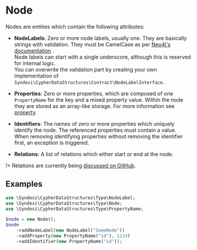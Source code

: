 # Node

Nodes are entities which contain the following attributes:

- **NodeLabels**: Zero or more node labels, usually one. They are basically strings with validation. They must be
  CamelCase as per [Neo4j's documentation](https://neo4j.com/docs/cypher-manual/current/syntax/naming/#_recommendations)
  .  
  Node labels can start with a single underscore, although this is reserved for internal logic.  
  You can overwrite the validation part by creating your own implementation of
  `Syndesi\CypherDataStructures\Contract\NodeLabelInterface`.

- **Properties**: Zero or more properties, which are composed of one `PropertyName` for the key and a mixed property value.
  Within the node they are stored as an array-like storage. For more information see [property](property.md).

- **Identifiers**: The names of zero or more properties which uniquely identify the node. The referenced properties must
  contain a value.  
  When removing identifying properties without removing the identifier first, an exception is triggered.

- **Relations**: A list of relations which either start or end at the node.

!> Relations are currently being [discussed on GitHub](https://github.com/Syndesi/cypher-data-structures/discussions/1).

## Examples

```php
use \Syndesi\CypherDataStructures\Type\NodeLabel;
use \Syndesi\CypherDataStructures\Type\Node;
use \Syndesi\CypherDataStructures\Type\PropertyName;

$node = new Node();
$node
    ->addNodeLabel(new NodeLabel("SomeNode"))
    ->addProperty(new PropertyName("id"), 1234)
    ->addIdentifier(new PropertyName("id"));
```
